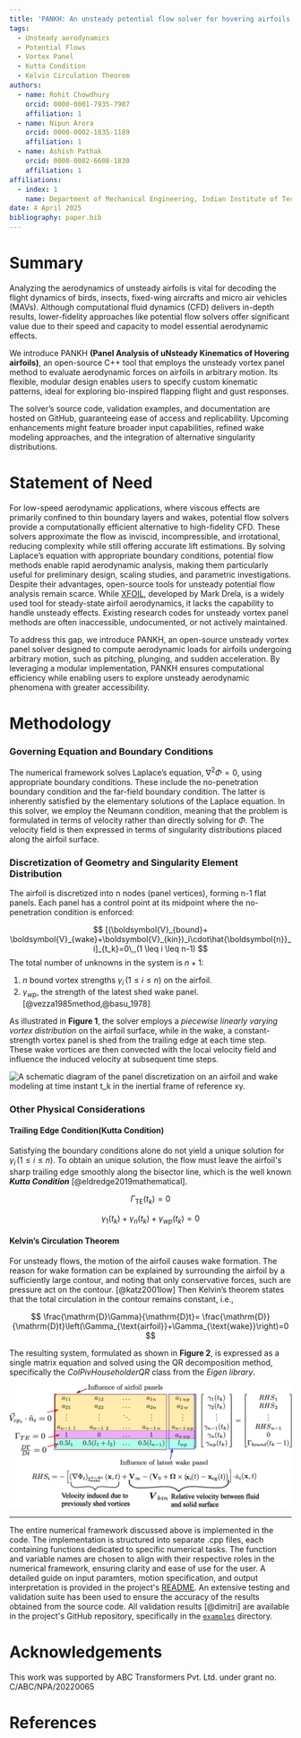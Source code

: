 ```yaml
---
title: 'PANKH: An unsteady potential flow solver for hovering airfoils'
tags:
  - Unsteady aerodynamics
  - Potential Flows
  - Vortex Panel
  - Kutta Condition
  - Kelvin Circulation Theorem
authors:
  - name: Rohit Chowdhury
    orcid: 0000-0001-7935-7907
    affiliation: 1
  - name: Nipun Arora
    orcid: 0000-0002-1835-1189
    affiliation: 1
  - name: Ashish Pathak 
    orcid: 0000-0002-6608-1830
    affiliation: 1
affiliations:
  - index: 1
    name: Department of Mechanical Engineering, Indian Institute of Technology, Jodhpur, Rajasthan, India
date: 4 April 2025
bibliography: paper.bib
---
```


# Summary
Analyzing the aerodynamics of unsteady airfoils is vital for decoding the flight dynamics of birds, insects, fixed-wing aircrafts and micro air vehicles (MAVs). Although computational fluid dynamics (CFD) delivers in-depth results, lower-fidelity approaches like potential flow solvers offer significant value due to their speed and capacity to model essential aerodynamic effects.

We introduce PANKH **(Panel Analysis of uNsteady Kinematics of Hovering airfoils)**, an open-source C++ tool that employs the unsteady vortex panel method to evaluate aerodynamic forces on airfoils in arbitrary motion. Its flexible, modular design enables users to specify custom kinematic patterns, ideal for exploring bio-inspired flapping flight and gust responses.

The solver’s source code, validation examples, and documentation are hosted on GitHub, guaranteeing ease of access and replicability. Upcoming enhancements might feature broader input capabilities, refined wake modeling approaches, and the integration of alternative singularity distributions.

# Statement of Need

For low-speed aerodynamic applications, where viscous effects are primarily confined to thin boundary layers and wakes, potential flow solvers provide a computationally efficient alternative to high-fidelity CFD. These solvers approximate the flow as inviscid, incompressible, and irrotational, reducing complexity while still offering accurate lift estimations. By solving Laplace’s equation with appropriate boundary conditions, potential flow methods enable rapid aerodynamic analysis, making them particularly useful for preliminary design, scaling studies, and parametric investigations. Despite their advantages, open-source tools for unsteady potential flow analysis remain scarce. While [XFOIL](https://web.mit.edu/drela/Public/web/xfoil/), developed by Mark Drela, is a widely used tool for steady-state airfoil aerodynamics, it lacks the capability to handle unsteady effects. Existing research codes for unsteady vortex panel methods are often inaccessible, undocumented, or not actively maintained.

To address this gap, we introduce PANKH, an open-source unsteady vortex panel solver designed to compute aerodynamic loads for airfoils undergoing arbitrary motion, such as pitching, plunging, and sudden acceleration. By leveraging a modular implementation, PANKH ensures computational efficiency while enabling users to explore unsteady aerodynamic phenomena with greater accessibility.

# Methodology

### Governing Equation and Boundary Conditions
The numerical framework solves Laplace’s equation, $\nabla^2\Phi=0$, using appropriate boundary conditions. These include the no-penetration boundary condition and the far-field boundary condition. The latter is inherently satisfied by the elementary solutions of the Laplace equation.
In this solver, we employ the Neumann condition, meaning that the problem is formulated in terms of velocity rather than directly solving for $\Phi$. The velocity field is then expressed in terms of singularity distributions placed along the airfoil surface.

### Discretization of Geometry and Singularity Element Distribution

The airfoil is discretized into n nodes (panel vertices), forming n-1 flat panels. Each panel has a control point at its midpoint where the no-penetration condition is enforced:

$$
[(\boldsymbol{V}_{bound}+ \boldsymbol{V}_{wake}+\boldsymbol{V}_{kin})_i\cdot\hat{\boldsymbol{n}}_i]_{t_k}=0\,,(1 \leq i \leq n-1)
$$
The total number of unknowns in the system is $n+1$:
 1) $n$ bound vortex strengths $\gamma_i\,(1 \leq i \leq n)$ on the airfoil.
 2) $\gamma_{wp}$, the strength of the latest shed wake panel. [@vezza1985method,@basu_1978]
 
As illustrated in **Figure 1**, the solver employs a *piecewise linearly varying vortex distribution* on the airfoil surface, while in the wake, a constant-strength vortex panel is shed from the trailing edge at each time step. These wake vortices are then convected with the local velocity field and influence the induced velocity at subsequent time steps.

![A schematic diagram of the panel discretization on an airfoil and wake modeling at time
instant $t_k$ in the inertial frame of reference xy. ](unsteady_model_at_tk_page-0001.jpg)

### Other Physical Considerations

#### Trailing Edge Condition(Kutta Condition)
Satisfying the boundary conditions alone do not yield a unique solution for $\gamma_i\,(1 \leq i \leq n)$. To obtain an unique solution, the flow must leave the airfoil's sharp trailing edge smoothly along the bisector line, which is the well known ***Kutta Condition*** [@eldredge2019mathematical].

$$
\Gamma_{\text{TE}}(t_k)=0
$$

$$
\gamma_1(t_k)+\gamma_n(t_k)+\gamma_{wp}(t_k)=0
$$

#### Kelvin’s Circulation Theorem
For unsteady flows, the motion of the airfoil causes wake formation. The reason for wake formation can be explained by surrounding the airfoil by a sufficiently large contour, and noting that only conservative forces, such are pressure act on the contour. [@katz2001low] Then Kelvin’s theorem states that the total circulation in the contour remains constant, i.e., 

$$
\frac{\mathrm{D}\Gamma}{\mathrm{D}t}= \frac{\mathrm{D}}{\mathrm{D}t}\left(\Gamma_{\text{airfoil}}+\Gamma_{\text{wake}}\right)=0
$$

The resulting system, formulated as shown in **Figure 2**, is expressed as a single matrix equation and solved using the QR decomposition method, specifically the *ColPivHouseholderQR* class from the *Eigen library*.

![Equations formulated to determine the set of unknowns at a time instant $t_k$.](ax=b.jpg)

---

The entire numerical framework discussed above is implemented in the code. The implementation is structured into separate .cpp files, each containing functions dedicated to specific numerical tasks. The function and variable names are chosen to align with their respective roles in the numerical framework, ensuring clarity and ease of use for the user. A detailed guide on input paramters, motion specification, and output interpretation is provided in the project's [README](https://github.com/coding4Acause/2d_UnsteadyVortexPanel/blob/main/README.md). An extensive testing and validation suite has been used to ensure the accuracy of the results obtained from the source code. All validation results [@dimitri] are available in the project's GitHub repository, specifically in the [`examples`](https://github.com/coding4Acause/PANKH/tree/main/examples) directory.


# Acknowledgements
This work was supported by ABC Transformers Pvt. Ltd. under grant no. C/ABC/NPA/20220065

# References
